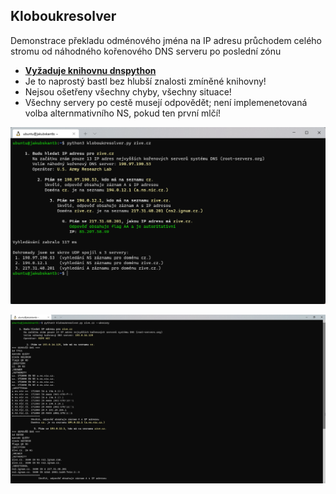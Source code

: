 ## Kloboukresolver
Demonstrace překladu odménového jména na IP adresu průchodem celého stromu od náhodného kořenového DNS serveru po poslední zónu
- **[Vyžaduje knihovnu dnspython](https://dnspython.readthedocs.io/en/latest/installation.html)**
- Je to naprostý bastl bez hlubší znalosti zmíněné knihovny!
- Nejsou ošetřeny všechny chyby, všechny situace!
- Všechny servery po cestě musejí odpovědět; není implemenetovaná volba alternmativního NS, pokud ten první mlčí!

![Priklad 1](kloboukresolver_priklad.png "Priklad 1")

![Priklad 12](kloboukresolver_priklad2.png "Priklad 2")
